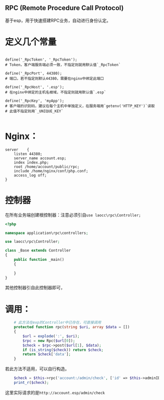 ## RPC (Remote Procedure Call Protocol)

基于esp，用于快速搭建RPC业务，自动进行身份认定。

# 定义几个常量

```shell

define('_RpcToken', '_RpcToken');
# Token，客户端服务端必须一致，不指定则就用默认值`_RpcToken`

define('_RpcPort', 44380);
# 端口，若不指定则默认44380，需要在nginx中绑定此端口

define('_RpcHost', '.esp');
# 在nginx中绑定的主机名根域，不指定则就用默认值`.esp`

define('_RpcKey', 'myApp');
# 客户端的识别码，建议在每个主机中单独定义，在服务端用`getenv('HTTP_KEY')`读取
# 此值不指定则用`_UNIQUE_KEY`


```

# Nginx：

```
server    {
    listen 44380;
    server_name account.esp;
    index index.php;
    root /home/account/public/rpc;
    include /home/nginx/conf/php.conf;
    access_log off;
}
```

# 控制器

在所有业务端创建根控制器：注意必须引自`use laocc\rpc\Controller;`

```php
<?php

namespace application\rpc\controllers;

use laocc\rpc\Controller;

class _Base extends Controller
{
    public function _main()
    {
    
    }
}
```

其他控制器引自此控制器即可，

# 调用：

```php
    # 此方法在exp的Controller中已存在，可直接调用
    protected function rpc(string $uri, array $data = [])
    {
        $url = explode(':', $uri);
        $rpc = new Rpc($url[0]);
        $check = $rpc->post($url[1], $data);
        if (is_string($check)) return $check;
        return $check['data'];
    }

```

若此方法不适用，可以自行构造。

```php
    $check = $this->rpc('account:/admin/check', ['id' => $this->adminID]);
    print_r($check);
```

这里实际请求的是`http://account.esp/admin/check`

